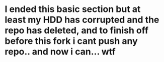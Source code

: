 # I ended this basic section but at least my HDD has corrupted and the repo has deleted, and to finish off before this fork i cant push any repo.. and now i can... wtf

